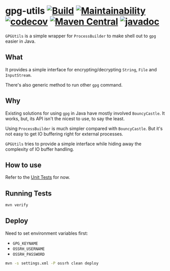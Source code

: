 # gpg-utils [![Build](https://github.com/lyang/gpg-utils/actions/workflows/build.yml/badge.svg)](https://github.com/lyang/gpg-utils/actions/workflows/build.yml) [![Maintainability](https://api.codeclimate.com/v1/badges/382b982629fafcdb7365/maintainability)](https://codeclimate.com/github/lyang/gpg-utils/maintainability) [![codecov](https://codecov.io/gh/lyang/gpg-utils/branch/main/graph/badge.svg?token=U8C2J0X2MC)](https://codecov.io/gh/lyang/gpg-utils) [![Maven Central](https://img.shields.io/maven-central/v/com.github.lyang/gpg-utils.svg?label=Maven%20Central)](https://search.maven.org/search?q=g:%22com.github.lyang%22%20AND%20a:%22gpg-utils%22) [![javadoc](https://javadoc.io/badge2/com.github.lyang/gpg-utils/javadoc.svg)](https://javadoc.io/doc/com.github.lyang/gpg-utils)
`GPGUtils` is a simple wrapper for `ProcessBuilder` to make shell out to `gpg` easier in Java.

## What
It provides a simple interface for encrypting/decrypting `String`, `File` and `InputStream`.

There's also generic method to run other `gpg` command.

## Why
Existing solutions for using `gpg` in Java have mostly involved `BouncyCastle`. It works, but, its API isn't the nicest to use, to say the least.

Using `ProcessBuilder` is much simpler compared with `BouncyCastle`. But it's not easy to get IO buffering right for external processes.

`GPGUtils` tries to provide a simple interface while hiding away the complexity of IO buffer handling.

## How to use
Refer to the [Unit Tests](src/test/java/com/github/lyang/gpgutils/GPGUtilsTest.java) for now.

## Running Tests
```bash
mvn verify
```

## Deploy
Need to set environment variables first:
* `GPG_KEYNAME`
* `OSSRH_USERNAME`
* `OSSRH_PASSWORD`
```bash
mvn -s settings.xml -P ossrh clean deploy
```
